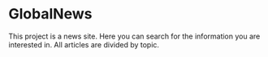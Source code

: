 # GlobalNews
This project is a news site. Here you can search for the information you are interested in. 
All articles are divided by topic.